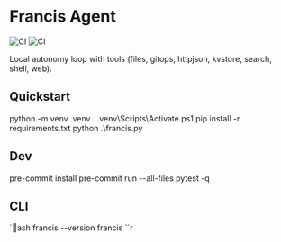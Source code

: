 # Francis Agent
![CI](https://github.com/Ap3pp3rs94/francis-agent/actions/workflows/ci.yml/badge.svg)
![CI](https://github.com/Ap3pp3rs94/francis-agent/actions/workflows/ci.yml/badge.svg)

Local autonomy loop with tools (files, gitops, httpjson, kvstore, search, shell, web).

## Quickstart
python -m venv .venv
. .venv\Scripts\Activate.ps1
pip install -r requirements.txt
python .\francis.py

## Dev
pre-commit install
pre-commit run --all-files
pytest -q



## CLI

`ash
francis --version
francis
``r

